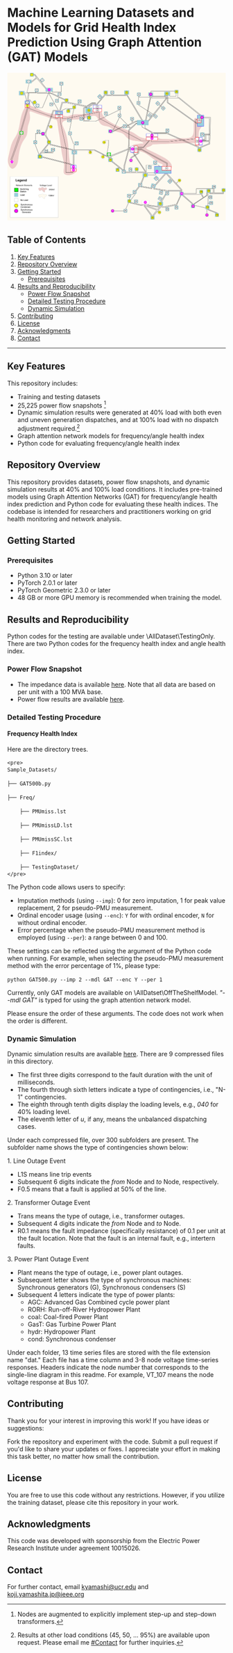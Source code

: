 # Machine Learning Datasets and Models for Grid Health Index Prediction Using Graph Attention (GAT) Models
![Single Line Diagram](images/IEEE118-Diagram.png)

## Table of Contents
1. [Key Features](#key-features)
2. [Repository Overview](#repository-overview)
3. [Getting Started](#getting-started)
    - [Prerequisites](#1-Prerequisites)
4. [Results and Reproducibility](#results-and-reproducibility)  
    - [Power Flow Snapshot](#1-power-flow-snapshot)  
    - [Detailed Testing Procedure](#2-detailed-testing-procedure)
    - [Dynamic Simulation](#3-dynamic-simulation) 
5. [Contributing](#contributing)
6. [License](#license)
7. [Acknowledgments](#acknowledgments)
8. [Contact](#contact)
 
---

## Key Features
This repository includes:
- Training and testing datasets
- 25,225 power flow snapshots [^1]
- Dynamic simulation results were generated at 40% load with both even and uneven generation dispatches, and at 100% load with no dispatch adjustment required.[^2]
- Graph attention network models for frequency/angle health index
- Python code for evaluating frequency/angle health index
[^1]: Nodes are augmented to explicitly implement step-up and step-down transformers.
[^2]: Results at other load conditions (45, 50, ... 95%) are available upon request. Please email me [#Contact](#contact) for further inquiries.

## Repository Overview
This repository provides datasets, power flow snapshots, and dynamic simulation results at 40% and 100% load conditions. It includes pre-trained models using Graph Attention Networks (GAT) for frequency/angle health index prediction and Python code for evaluating these health indices. The codebase is intended for researchers and practitioners working on grid health monitoring and network analysis.

## Getting Started
### Prerequisites
- Python 3.10 or later
- PyTorch 2.0.1 or later
- PyTorch Geometric 2.3.0 or later
- 48 GB or more GPU memory is recommended when training the model.

## Results and Reproducibility  
Python codes for the testing are available under \AllDataset\TestingOnly\.  
There are two Python codes for the frequency health index and angle health index.  

### Power Flow Snapshot  
- The impedance data is available [here](AllDataset/PowerFlowSnapshot/SystemData.txt). Note that all data are based on per unit with a 100 MVA base.  
- Power flow results are available [here](AllDataset/PowerFlowSnapshot/). 

### Detailed Testing Procedure
#### Frequency Health Index

Here are the directory trees.

    <pre>
    Sample_Datasets/

    ├── GAT500b.py

    ├── Freq/

        ├── PMUmiss.lst

        ├── PMUmissLD.lst

        ├── PMUmissSC.lst
    
        ├── F1index/

        ├── TestingDataset/
    </pre>


The Python code allows users to specify:

- Imputation methods (using `--imp`): 0 for zero imputation, 1 for peak value replacement, 2 for pseudo-PMU measurement.
- Ordinal encoder usage (using `--enc`): `Y` for with ordinal encoder, `N` for without ordinal encoder.
- Error percentage when the pseudo-PMU measurement method is employed (using `--per`): a range between 0 and 100.


These settings can be reflected using the argument of the Python code when running.
For example, when selecting the pseudo-PMU measurement method with the error percentage of 1\%, please type:

```python GAT500.py --imp 2 --mdl GAT --enc Y --per 1```

Currently, only GAT models are available on \AllDatset\OffTheShelfModel. *"--mdl GAT"* is typed for using the graph attention network model. 

Please ensure the order of these arguments. The code does not work when the order is different.

### Dynamic Simulation
Dynamic simulation results are available [here](AllDataset/DynamicSimulation/).
There are 9 compressed files in this directory.

- The first three digits correspond to the fault duration with the unit of milliseconds.
- The fourth through sixth letters indicate a type of contingencies, i.e., "N-1" contingencies.
- The eighth through tenth digits display the loading levels, e.g., *040* for 40% loading level.
- The eleventh letter of *u*, if any, means the unbalanced dispatching cases.

Under each compressed file, over 300 subfolders are present.
The subfolder name shows the type of contingencies shown below:

1\. Line Outage Event
- L1S means line trip events
- Subsequent 6 digits indicate the *from* Node and *to* Node, respectively.
- F0.5 means that a fault is applied at 50% of the line.

2\. Transformer Outage Event 
- Trans means the type of outage, i.e., transformer outages.
- Subsequent 4 digits indicate the *from* Node and *to* Node.
- R0.1 means the fault impedance (specifically resistance) of 0.1 per unit at the fault location. Note that the fault is an internal fault, e.g., intertern faults.

3\. Power Plant Outage Event
- Plant means the type of outage, i.e., power plant outages.
- Subsequent letter shows the type of synchronous machines: Synchronous generators (G), Synchronous condensers (S)
- Subsequent 4 letters indicate the type of power plants:
    + AGC: Advanced Gas Combined cycle power plant
    + RORH: Run-off-River Hydropower Plant
    + coal: Coal-fired Power Plant
    + GasT: Gas Turbine Power Plant
    + hydr: Hydropower Plant
    + cond: Synchronous condenser 

Under each folder, 13 time series files are stored with the file extension name "dat."
Each file has a time column and 3-8 node voltage time-series responses.
Headers indicate the node number that corresponds to the single-line diagram in this readme.
For example, VT_107 means the node voltage response at Bus 107.

## Contributing
Thank you for your interest in improving this work! If you have ideas or suggestions:

Fork the repository and experiment with the code.
Submit a pull request if you'd like to share your updates or fixes.
I appreciate your effort in making this task better, no matter how small the contribution.

## License
You are free to use this code without any restrictions. However, if you utilize the training dataset, please cite this repository in your work.

## Acknowledgments
This code was developed with sponsorship from the Electric Power Research Institute under agreement 10015026.

## Contact
For further contact, email kyamashi@ucr.edu and koji.yamashita.jp@ieee.org
